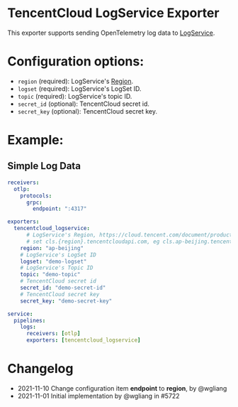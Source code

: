 # TencentCloud LogService Exporter

This exporter supports sending OpenTelemetry log data to [LogService](https://cloud.tencent.com/product/cls).

# Configuration options:

- `region` (required): LogService's [Region](https://cloud.tencent.com/document/product/614/56473).
- `logset` (required): LogService's LogSet ID.
- `topic` (required): LogService's topic ID.
- `secret_id` (optional): TencentCloud secret id.
- `secret_key` (optional): TencentCloud secret key.

# Example:
## Simple Log Data

```yaml
receivers:
  otlp:
    protocols:
      grpc:
        endpoint: ":4317"

exporters:
  tencentcloud_logservice:
      # LogService's Region, https://cloud.tencent.com/document/product/614/18940
      # set cls.{region}.tencentcloudapi.com, eg cls.ap-beijing.tencentcloudapi.com;
    region: "ap-beijing"
    # LogService's LogSet ID
    logset: "demo-logset"
    # LogService's Topic ID
    topic: "demo-topic"
    # TencentCloud secret id
    secret_id: "demo-secret-id"
    # TencentCloud secret key
    secret_key: "demo-secret-key"

service:
  pipelines:
    logs:
      receivers: [otlp]
      exporters: [tencentcloud_logservice]
```

# Changelog

- 2021-11-10 Change configuration item **endpoint** to **region**, by @wgliang
- 2021-11-01 Initial implementation by @wgliang in #5722